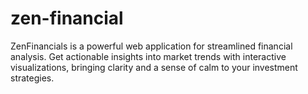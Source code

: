 # zen-financial
ZenFinancials is a powerful web application for streamlined financial analysis. Get actionable insights into market trends with interactive visualizations, bringing clarity and a sense of calm to your investment strategies.
